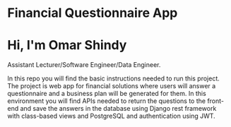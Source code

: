 # Financial Questionnaire App


# Hi, I'm Omar Shindy 
Assistant Lecturer/Software Engineer/Data Engineer.

In this repo you will find the basic instructions needed to run this project.
The project is web app for financial solutions where users will answer a questionnaire and a business plan will be generated for them.
In this environment you will find APIs needed to return the questions to the front-end and save the answers in the database using Django rest framework with class-based views and PostgreSQL and authentication using JWT.

